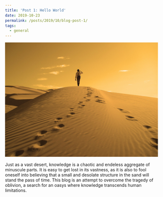 ```yaml
---
title: 'Post 1: Hello World'
date: 2019-10-23
permalink: /posts/2019/10/blog-post-1/
tags:
  - general
---
```


![alt text](/images/wanderer.jpg)

Just as a vast desert, knowledge is a chaotic and endeless aggregate of minuscule parts. It is easy to get lost in its vastness, as it is also to fool oneself into believing that a small and desolate structure in the sand will stand the pass of time. This blog is an attempt to overcome the tragedy of oblivion, a search for an oasys where knowledge transcends human limitations.  
